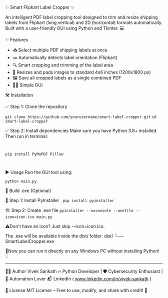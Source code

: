 ✨ Smart Flipkart Label Cropper ✨

An intelligent PDF label cropping tool designed to trim and resize shipping labels from Flipkart (long vertical) and 2D (horizontal) formats automatically. Built with a user-friendly GUI using Python and Tkinter. 💻

✨ Features

- 📥 Select multiple PDF shipping labels at once
- ✂️ Automatically detects label orientation (Flipkart)
- 🔍 Smart cropping and trimming of the label area
- 📐 Resizes and pads images to standard 4x6 inches (1200x1800 px)
- 🖼️ Save all cropped labels as a single combined PDF
- 🧑‍💻 Simple GUI

  
🛠️ Installation

✅ Step 1: Clone the repository

`git clone https://github.com/yourusername/smart-label-cropper.git`
`cd smart-label-cropper`

✅ Step 2: Install dependencies
Make sure you have Python 3.8+ installed. Then run in terminal:

```


pip install PyMuPDF Pillow



```

▶️ Usage
Run the GUI tool using:

`python main.py`

🧰 Build .exe (Optional)

🔧 Step 1: Install PyInstaller
` pip install pyinstaller`

🏗️ Step 2: Create .exe file
`pyinstaller --noconsole --onefile --icon=icon.ico main.py`

⚠️Don't have an icon? Just skip --icon=icon.ico.

The .exe will be available inside the dist/ folder:
dist/
└── SmartLabelCropper.exe

🥳Now you can run it directly on any Windows PC without installing Python! 💡

------------------------------------------------------------------------------------------
👨‍💻 Author
Vivek Sankath
🔥 Python Developer | 🛡️ Cybersecurity Enthusiast | 🧠 Automation Lover
📬 LinkedIn ( www.linkedin.com/in/vivek-sankath )

🪪 License
MIT License – Free to use, modify, and share with credit! 🙌

